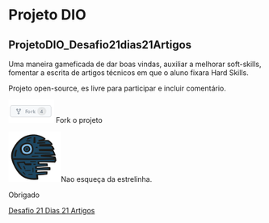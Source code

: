# Projeto DIO   

## ProjetoDIO_Desafio21dias21Artigos  

Uma maneira gameficada de dar boas vindas, auxiliar a melhorar soft-skills, fomentar a escrita de artigos técnicos em que o aluno fixara Hard Skills.

Projeto open-source, es livre para participar e incluir comentário.

![fork](WorkInProgress/Image/fork.png) Fork o projeto

![DeathStar](WorkInProgress/Image/DeathStar.png)Nao esqueça da estrelinha.

Obrigado

[Desafio 21 Dias 21 Artigos](WorkInProgress)